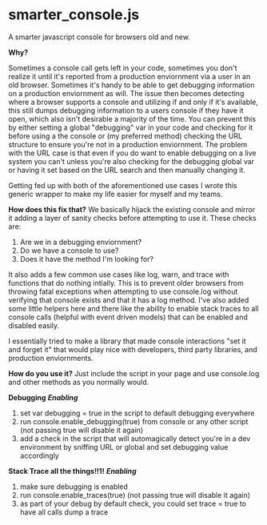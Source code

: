 smarter_console.js
==================

A smarter javascript console for browsers old and new.

**Why?**

Sometimes a console call gets left in your code, sometimes you don't realize it until it's reported from a production enviornment via a user in an old browser.  Sometimes it's handy to be able to get debugging information on a production enviornment as will.  The issue then becomes detecting where a browser supports a console and utilizing if and only if it's available, this still dumps debugging information to a users console if they have it open, which also isn't desirable a majority of the time.  You can prevent this by either setting a global "debugging" var in your code and checking for it before using a the console or (my preferred method) checking the URL structure to ensure you're not in a production enviornment.  The problem with the URL case is that even if you do want to enable debugging on a live system you can't unless you're also checking for the debugging global var or having it set based on the URL search and then manually changing it.

Getting fed up with both of the aforementioned use cases I wrote this generic wrapper to make my life easier for myself and my teams.

**How does this fix that?**
We basically hijack the existing console and mirror it adding a layer of sanity checks before attempting to use it.  These checks are:

1. Are we in a debugging enviornment? 
2. Do we have a console to use?
3. Does it have the method I'm looking for?

It also adds a few common use cases like log, warn, and trace with functions that do nothing intially.  This is to prevent older browsers from throwing fatal exceptions when attempting to use console.log without verifying that console exists and that it has a log method.  I've also added some little helpers here and there like the ability to enable stack traces to all console calls (helpful with event driven models) that can be enabled and disabled easily.

I essentially tried to make a library that made console interactions "set it and forget it" that would play nice with developers, third party libraries, and production enviornments.

**How do you use it?**
Just include the script in your page and use console.log and other methods as you normally would.

**Debugging**
***Enabling***

1. set var debugging = true in the script to default debugging everywhere
2. run console.enable_debugging(true) from console or any other script (not passing true will disable it again)
3. add a check in the script that will automagically detect you're in a dev environment by sniffing URL or global and set debugging value accordingly

**Stack Trace all the things!!1!**
***Enabling***

1. make sure debugging is enabled
2. run console.enable_traces(true) (not passing true will disable it again)
3. as part of your debug by default check, you could set trace = true to have all calls dump a trace 
